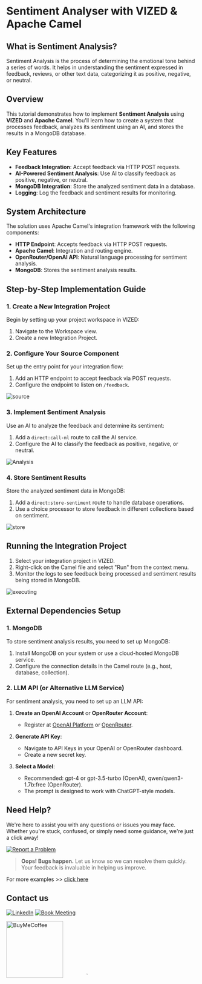 # Sentiment Analyser with VIZED & Apache Camel

## What is Sentiment Analysis?

Sentiment Analysis is the process of determining the emotional tone behind a series of words. It helps in understanding the sentiment expressed in feedback, reviews, or other text data, categorizing it as positive, negative, or neutral.

## Overview

This tutorial demonstrates how to implement **Sentiment Analysis** using **VIZED** and **Apache Camel**. You'll learn how to create a system that processes feedback, analyzes its sentiment using an AI, and stores the results in a MongoDB database.

## Key Features

- **Feedback Integration**: Accept feedback via HTTP POST requests.
- **AI-Powered Sentiment Analysis**: Use AI to classify feedback as positive, negative, or neutral.
- **MongoDB Integration**: Store the analyzed sentiment data in a database.
- **Logging**: Log the feedback and sentiment results for monitoring.

## System Architecture

The solution uses Apache Camel's integration framework with the following components:
- **HTTP Endpoint**: Accepts feedback via HTTP POST requests.
- **Apache Camel**: Integration and routing engine.
- **OpenRouter/OpenAI API**: Natural language processing for sentiment analysis.
- **MongoDB**: Stores the sentiment analysis results.

## Step-by-Step Implementation Guide

### 1. Create a New Integration Project

Begin by setting up your project workspace in VIZED:

1. Navigate to the Workspace view.
2. Create a new Integration Project.

### 2. Configure Your Source Component

Set up the entry point for your integration flow:

1. Add an HTTP endpoint to accept feedback via POST requests.
2. Configure the endpoint to listen on `/feedback`.

![source](./assets/source.gif)
<!-- ![Source](https://raw.githubusercontent.com/vized-io/vized-studio-releases/refs/heads/examples/examples/AI-Agents/SentimentAnalyser/assets/analysis.mp4) -->
<!-- <video src="./assets/source.mp4" controls></video> -->


### 3. Implement Sentiment Analysis

Use an AI to analyze the feedback and determine its sentiment:

1. Add a `direct:call-ml` route to call the AI service.
2. Configure the AI to classify the feedback as positive, negative, or neutral.

![Analysis](./assets/analysis.gif)
<!-- <video src="./assets/analysis.mp4" controls></video> -->

### 4. Store Sentiment Results

Store the analyzed sentiment data in MongoDB:

1. Add a `direct:store-sentiment` route to handle database operations.
2. Use a choice processor to store feedback in different collections based on sentiment.

![store](./assets/store.gif)
<!-- <video src="./assets/store.mp4" controls></video> -->

## Running the Integration Project

1. Select your integration project in VIZED.
2. Right-click on the Camel file and select "Run" from the context menu.
3. Monitor the logs to see feedback being processed and sentiment results being stored in MongoDB.

![executing](./assets/executing.gif)
<!-- <video src="./assets/executing.mp4" controls></video> -->

## External Dependencies Setup

### 1. MongoDB

To store sentiment analysis results, you need to set up MongoDB:

1. Install MongoDB on your system or use a cloud-hosted MongoDB service.
2. Configure the connection details in the Camel route (e.g., host, database, collection).

### 2. LLM API (or Alternative LLM Service)

For sentiment analysis, you need to set up an LLM API:

1. **Create an OpenAI Account** or **OpenRouter Account**:
   - Register at [OpenAI Platform](https://platform.openai.com/signup) or [OpenRouter](https://openrouter.ai/signup).

2. **Generate API Key**:
   - Navigate to API Keys in your OpenAI or OpenRouter dashboard.
   - Create a new secret key.

3. **Select a Model**:
   - Recommended: gpt-4 or gpt-3.5-turbo (OpenAI), qwen/qwen3-1.7b:free (OpenRouter).
   - The prompt is designed to work with ChatGPT-style models.

## Need Help?

We're here to assist you with any questions or issues you may face. Whether you're stuck, confused, or simply need some guidance, we're just a click away!

[![Report a Problem](https://img.shields.io/badge/Report%20a%20Problem-darkred?logo=openbugbounty)](https://github.com/vized-io/artifacts/issues/new/choose)

> **Oops! Bugs happen.** Let us know so we can resolve them quickly. Your feedback is invaluable in helping us improve.

For more examples >> [click here](/examples/README.md)

## Contact us

[![LinkedIn](https://img.shields.io/badge/LinkedIn-blue?logo=linkedin)](https://www.linkedin.com/company/vized-io/)
[![Book Meeting](https://img.shields.io/badge/Book%20a%20Meeting-purple?logo=calendar)](https://calendly.com/vidhyasagar-jeevendran/30min)

[<img src="https://github.com/user-attachments/assets/806d0fc0-0a00-4d63-81a3-8f2df15d5528" alt="BuyMeCoffee" width="150"/>](https://buymeacoffee.com/vidhyasagarj)`        `   `